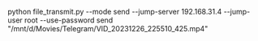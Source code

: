 python file_transmit.py --mode send --jump-server 192.168.31.4 --jump-user root --use-password send "/mnt/d/Movies/Telegram/VID_20231226_225510_425.mp4"